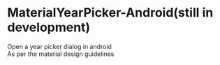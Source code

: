 # MaterialYearPicker-Android(still in development)
Open a year picker dialog in android\
As per the material design guidelines
